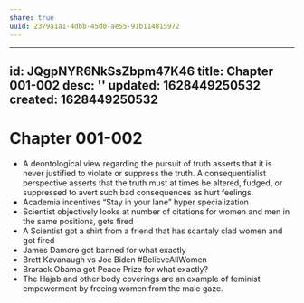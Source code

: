 ```yaml
---
share: true
uuid: 2379a1a1-4dbb-45d0-ae55-91b114815972
---
```

---
id: JQgpNYR6NkSsZbpm47K46
title: Chapter 001-002
desc: ''
updated: 1628449250532
created: 1628449250532
---
# Chapter 001-002
*   A deontological view regarding the pursuit of truth asserts that it is never justified to violate or suppress the truth. A consequentialist perspective asserts that the truth must at times be altered, fudged, or suppressed to avert such bad consequences as hurt feelings.
*   Academia incentives “Stay in your lane” hyper specialization
*   Scientist objectively looks at number of citations for women and men in the same positions, gets fired
*   A Scientist got a shirt from a friend that has scantaly clad women and got fired
*   James Damore got banned for what exactly
*   Brett Kavanaugh vs Joe Biden #BelieveAllWomen
*   Brarack Obama got Peace Prize for what exactly?
*   The Hajab and other body coverings are an example of feminist empowerment by freeing women from the male gaze.

